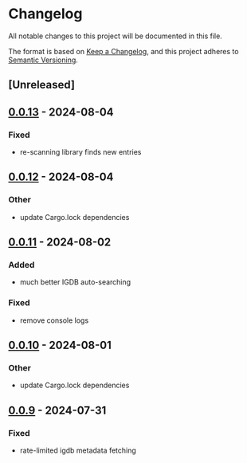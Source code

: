 # Changelog
All notable changes to this project will be documented in this file.

The format is based on [Keep a Changelog](https://keepachangelog.com/en/1.0.0/),
and this project adheres to [Semantic Versioning](https://semver.org/spec/v2.0.0.html).

## [Unreleased]

## [0.0.13](https://github.com/JMBeresford/retrom/compare/retrom-service-v0.0.12...retrom-service-v0.0.13) - 2024-08-04

### Fixed
- re-scanning library finds new entries

## [0.0.12](https://github.com/JMBeresford/retrom/compare/retrom-service-v0.0.11...retrom-service-v0.0.12) - 2024-08-04

### Other
- update Cargo.lock dependencies

## [0.0.11](https://github.com/JMBeresford/retrom/compare/retrom-service-v0.0.10...retrom-service-v0.0.11) - 2024-08-02

### Added
- much better IGDB auto-searching

### Fixed
- remove console logs

## [0.0.10](https://github.com/JMBeresford/retrom/compare/retrom-service-v0.0.9...retrom-service-v0.0.10) - 2024-08-01

### Other
- update Cargo.lock dependencies

## [0.0.9](https://github.com/JMBeresford/retrom/compare/retrom-service-v0.0.8...retrom-service-v0.0.9) - 2024-07-31

### Fixed
- rate-limited igdb metadata fetching
